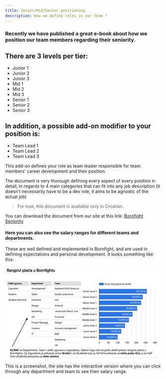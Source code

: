 ```yaml
---
title: Junior/Mid/Senior positioning
description: How we define roles in our team ?
---
```


### Recently we have published a great e-book about how we position our team members regarding their seniority.

## There are 3 levels per tier:

-   Junior 1
-   Junior 2
-   Junior 3
-   Mid 1
-   Mid 2
-   Mid 3
-   Senior 1
-   Senior 2
-   Senior 3

## In addition, a possible add-on modifier to your position is:

-   Team Lead 1
-   Team Lead 2
-   Team Lead 3

This add-on defines your role as team leader responsible for team members' career development and their position.

The document is very thorough defining every aspect of every position in detail, in regards to 4 main categories
that can fit into any job description (it doesn't necessarily have to be a dev role, it aims to be agnostic of the
actual job)

> For now, this document is available only in Croatian.

You can download the document from our site at this link:
[Bornfight Seniority](https://www.bornfight.com/careers/senioritet/?utm_source=readme&utm_medium=readme&utm_campaign=Bornfight%20Senioritet)

#### Here you can also see the salary ranges for different teams and departments.

These are well defined and implemented in Bornfight, and are used in defining expectations and personal
development. It looks something like this:

[![Salary ranges per team - Bornfight](../static/images/ranges.jpg)](https://www.bornfight.com/careers/senioritet/?utm_source=readme&utm_medium=readme_image&utm_campaign=Bornfight%20Senioritet)

This is a screenshot, the site has the interactive version where you can click through any department and team to
see their salary range.
